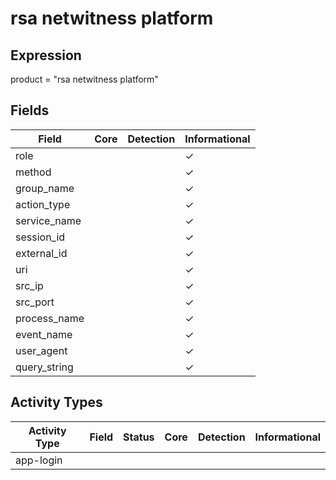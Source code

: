 rsa netwitness platform
=======================

Expression
----------

product = "rsa netwitness platform"

Fields
------

| Field        | Core | Detection | Informational |
| ------------ | ---- | --------- | ------------- |
| role         |      |           | &#10003;      |
| method       |      |           | &#10003;      |
| group_name   |      |           | &#10003;      |
| action_type  |      |           | &#10003;      |
| service_name |      |           | &#10003;      |
| session_id   |      |           | &#10003;      |
| external_id  |      |           | &#10003;      |
| uri          |      |           | &#10003;      |
| src_ip       |      |           | &#10003;      |
| src_port     |      |           | &#10003;      |
| process_name |      |           | &#10003;      |
| event_name   |      |           | &#10003;      |
| user_agent   |      |           | &#10003;      |
| query_string |      |           | &#10003;      |

Activity Types
--------------

| Activity Type | Field | Status | Core | Detection | Informational |
| ------------- | ----- | ------ | ---- | --------- | ------------- |
| app-login     |       |        |      |           |               |

